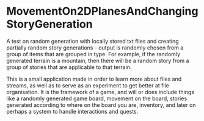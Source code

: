 # MovementOn2DPlanesAndChangingStoryGeneration
A test on random generation with locally stored txt files and creating partially random story generations - output is randomly chosen from a group of items that are grouped in type. For example, if the randomly generated terrain is a mountain, then there will be a random story from a group of stories that are applicable to that terrain.

This is a small application made in order to learn more about files and streams, as well as to serve as an experiment to get better at file organisation. It is the framework of a game, and will or does include things like a randomly generated game board, movement on the board, stories generated according to where on the board you are, inventory, and later on perhaps a system to handle interactions and quests.
